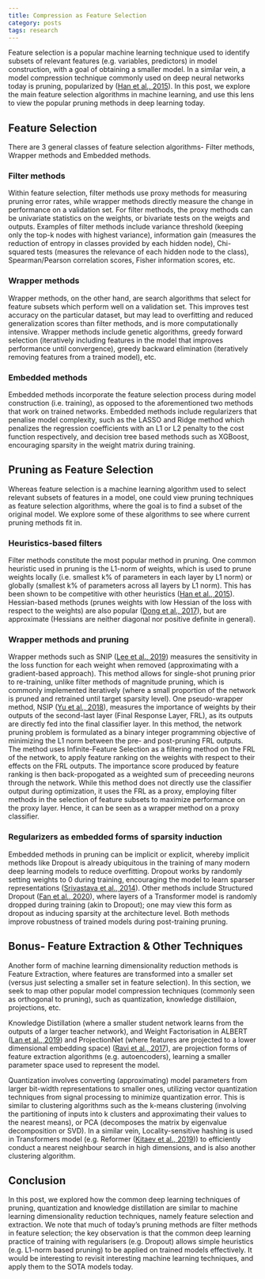 ```yaml
---
title: Compression as Feature Selection
category: posts
tags: research
---
```


Feature selection is a popular machine learning technique used to identify subsets of relevant features (e.g. variables, predictors) in model construction, with a goal of obtaining a smaller model. In a similar vein, a model compression technique commonly used on deep neural networks today is pruning, popularized by ([Han et al., 2015](https://arxiv.org/abs/1510.00149)). In this post, we explore the main feature selection algorithms in machine learning, and use this lens to view the popular pruning methods in deep learning today.

## Feature Selection
There are 3 general classes of feature selection algorithms- Filter methods, Wrapper methods and Embedded methods.

### Filter methods
Within feature selection, filter methods use proxy methods for measuring pruning error rates, while wrapper methods directly measure the change in performance on a validation set. For filter methods, the proxy methods can be univariate statistics on the weights, or bivariate tests on the weigts and outputs. Examples of filter methods include variance threshold (keeping only the top-k nodes with highest variance), information gain (measures the reduction of entropy in classes provided by each hidden node), Chi-squared tests (measures the relevance of each hidden node to the class), Spearman/Pearson correlation scores, Fisher information scores, etc.

### Wrapper methods
Wrapper methods, on the other hand, are search algorithms that select for feature subsets which perform well on a validation set. This improves test accuracy on the particular dataset, but may lead to overfitting and reduced generalization scores than filter methods, and is more computationally intensive. Wrapper methods include genetic algorithms, greedy forward selection (iteratively including features in the model that improves performance until convergence), greedy backward elimination (iteratively removing features from a trained model), etc.

### Embedded methods
Embedded methods incorporate the feature selection process during model construction (i.e. training), as opposed to the aforementioned two methods that work on trained networks. Embedded methods include regularizers that penalise model complexity, such as the LASSO and Ridge method which penalizes the regression coefficients with an L1 or L2 penalty to the cost function respectively, and decision tree based methods such as XGBoost, encouraging sparsity in the weight matrix during training.

## Pruning as Feature Selection
Whereas feature selection is a machine learning algorithm used to select relevant subsets of features in a model, one could view pruning techniques as feature selection algorithms, where the goal is to find a subset of the original model. We explore some of these algorithms to see where current pruning methods fit in.

### Heuristics-based filters
Filter methods constitute the most popular method in pruning. One common heuristic used in pruning is the L1-norm of weights, which is used to prune weights locally (i.e. smallest k% of parameters in each layer by L1 norm) or globally (smallest k% of parameters across all layers by L1 norm). This has been shown to be competitive with other heuristics ([Han et al., 2015](https://arxiv.org/abs/1510.00149)). Hessian-based methods (prunes weights with low Hessian of the loss with respect to the weights) are also popular ([Dong et al., 2017](https://arxiv.org/pdf/1705.07565.pdf)), but are approximate (Hessians are neither diagonal nor positive definite in general). 

### Wrapper methods and pruning
Wrapper methods such as SNIP ([Lee et al., 2019](https://openreview.net/forum?id=B1VZqjAcYX)) measures the sensitivity in the loss function for each weight when removed (approximating with a gradient-based approach). This method allows for single-shot pruning prior to re-training, unlike filter methods of magnitude pruning, which is commonly implemented iteratively (where a small proportion of the network is pruned and retrained until target sparsity level). One pseudo-wrapper method, NSIP ([Yu et al., 2018](https://arxiv.org/abs/1711.05908)), measures the importance of weights by their outputs of the second-last layer (Final Response Layer, FRL), as its outputs are directly fed into the final classifier layer. In this method, the network pruning problem is formulated as a binary integer programming objective of minimizing the L1 norm between the pre- and post-pruning FRL outputs. The method uses Infinite-Feature Selection as a filtering method on the FRL of the network, to apply feature ranking on the weights with respect to their effects on the FRL outputs. The importance score produced by feature ranking is then back-propogated as a weighted sum of preceeding neurons through the network. While this method does not directly use the classifier output during optimization, it uses the FRL as a proxy, employing filter methods in the selection of feature subsets to maximize performance on the proxy layer. Hence, it can be seen as a wrapper method on a proxy classifier.

### Regularizers as embedded forms of sparsity induction
Embedded methods in pruning can be implicit or explicit, whereby implicit methods like Dropout is already ubiquitous in the training of many modern deep learning models to reduce overfitting. Dropout works by randomly setting weights to 0 during training, encouraging the model to learn sparser representations ([Srivastava et al., 2014](http://jmlr.org/papers/volume15/srivastava14a.old/srivastava14a.pdf)). Other methods include Structured Dropout ([Fan et al., 2020](https://openreview.net/forum?id=SylO2yStDr)), where layers of a Transformer model is randomly dropped during training (akin to Dropout); one may view this form as dropout as inducing sparsity at the architecture level. Both methods improve robustness of trained models during post-training pruning.

## Bonus- Feature Extraction & Other Techniques
Another form of machine learning dimensionality reduction methods is Feature Extraction, where features are transformed into a smaller set (versus just selecting a smaller set in feature selection). In this section, we seek to map other popular model compression techniques (commonly seen as orthogonal to pruning), such as quantization, knowledge distillaion, projections, etc.

Knowledge Distillation (where a smaller student network learns from the outputs of a larger teacher network), and Weight Factorisation in ALBERT ([Lan et al., 2019](https://arxiv.org/abs/1909.11942)) and ProjectionNet (where features are projected to a lower dimensional embedding space) ([Ravi et al., 2017](https://arxiv.org/abs/1708.00630)), are projection forms of feature extraction algorithms (e.g. autoencoders), learning a smaller parameter space used to represent the model.

Quantization involves converting (approximating) model parameters from larger bit-width representations to smaller ones, utilizing vector quantization techniques from signal processing to minimize quantization error. This is similar to clustering algorithms such as the k-means clustering (involving the partitioning of inputs into k clusters and approximating their values to the nearest means), or PCA (decomposes the matrix by eigenvalue decomposition or SVD). In a similar vein, Locality-sensitive hashing is used in Transformers model (e.g. Reformer ([Kitaev et al., 2019](https://openreview.net/forum?id=rkgNKkHtvB))) to efficiently conduct a nearest neighbour search in high dimensions, and is also another clustering algorithm.

## Conclusion
In this post, we explored how the common deep learning techniques of pruning, quantization and knowledge distillation are similar to machine learning dimensionality reduction techniques, namely feature selection and extraction. We note that much of today’s pruning methods are filter methods in feature selection; the key observation is that the common deep learning practice of training with regularisers (e.g. Dropout) allows simple heuristics (e.g. L1-norm based pruning) to be applied on trained models effectively. It would be interesting to revisit interesting machine learning techniques, and apply them to the SOTA models today.
